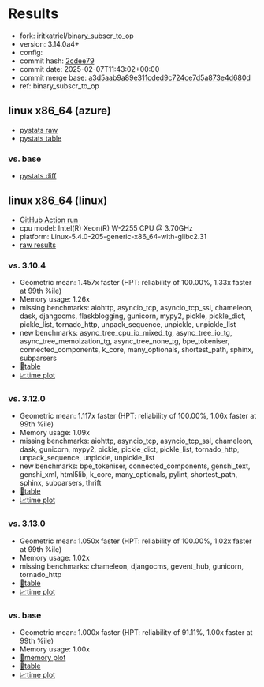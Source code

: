 # Results

- fork: iritkatriel/binary_subscr_to_op
- version: 3.14.0a4+
- config: 
- commit hash: [2cdee79](https://github.com/iritkatriel/cpython/commit/2cdee79)
- commit date: 2025-02-07T11:43:02+00:00
- commit merge base: [a3d5aab9a89e311cded9c724ce7d5a873e4d680d](https://github.com/python/cpython/commit/a3d5aab9a89e311cded9c724ce7d5a873e4d680d)
- ref: binary_subscr_to_op

## linux x86_64 (azure)

- [pystats raw](bm-20250207-azure-x86_64-iritkatriel-binary_subscr_to_op-3.14.0a4%2B-2cdee79-pystats.json)
- [pystats table](bm-20250207-azure-x86_64-iritkatriel-binary_subscr_to_op-3.14.0a4%2B-2cdee79-pystats.md)

### vs. base

- [pystats diff](bm-20250207-azure-x86_64-iritkatriel-binary_subscr_to_op-3.14.0a4%2B-2cdee79-pystats-vs-base.md)

## linux x86_64 (linux)

- [GitHub Action run](https://github.com/faster-cpython/benchmarking/actions/runs/13199187682)
- cpu model: Intel(R) Xeon(R) W-2255 CPU @ 3.70GHz
- platform: Linux-5.4.0-205-generic-x86_64-with-glibc2.31
- [raw results](bm-20250207-linux-x86_64-iritkatriel-binary_subscr_to_op-3.14.0a4%2B-2cdee79.json)

### vs. 3.10.4

- Geometric mean: 1.457x faster (HPT: reliability of 100.00%, 1.33x faster at 99th %ile)
- Memory usage: 1.26x
- missing benchmarks: aiohttp, asyncio_tcp, asyncio_tcp_ssl, chameleon, dask, djangocms, flaskblogging, gunicorn, mypy2, pickle, pickle_dict, pickle_list, tornado_http, unpack_sequence, unpickle, unpickle_list
- new benchmarks: async_tree_cpu_io_mixed_tg, async_tree_io_tg, async_tree_memoization_tg, async_tree_none_tg, bpe_tokeniser, connected_components, k_core, many_optionals, shortest_path, sphinx, subparsers
- [📄table](bm-20250207-linux-x86_64-iritkatriel-binary_subscr_to_op-3.14.0a4%2B-2cdee79-vs-3.10.4.md)
- [📈time plot](bm-20250207-linux-x86_64-iritkatriel-binary_subscr_to_op-3.14.0a4%2B-2cdee79-vs-3.10.4.svg)

### vs. 3.12.0

- Geometric mean: 1.117x faster (HPT: reliability of 100.00%, 1.06x faster at 99th %ile)
- Memory usage: 1.09x
- missing benchmarks: aiohttp, asyncio_tcp, asyncio_tcp_ssl, chameleon, dask, gunicorn, mypy2, pickle, pickle_dict, pickle_list, tornado_http, unpack_sequence, unpickle, unpickle_list
- new benchmarks: bpe_tokeniser, connected_components, genshi_text, genshi_xml, html5lib, k_core, many_optionals, pylint, shortest_path, sphinx, subparsers, thrift
- [📄table](bm-20250207-linux-x86_64-iritkatriel-binary_subscr_to_op-3.14.0a4%2B-2cdee79-vs-3.12.0.md)
- [📈time plot](bm-20250207-linux-x86_64-iritkatriel-binary_subscr_to_op-3.14.0a4%2B-2cdee79-vs-3.12.0.svg)

### vs. 3.13.0

- Geometric mean: 1.050x faster (HPT: reliability of 100.00%, 1.02x faster at 99th %ile)
- Memory usage: 1.02x
- missing benchmarks: chameleon, djangocms, gevent_hub, gunicorn, tornado_http
- [📄table](bm-20250207-linux-x86_64-iritkatriel-binary_subscr_to_op-3.14.0a4%2B-2cdee79-vs-3.13.0.md)
- [📈time plot](bm-20250207-linux-x86_64-iritkatriel-binary_subscr_to_op-3.14.0a4%2B-2cdee79-vs-3.13.0.svg)

### vs. base

- Geometric mean: 1.000x faster (HPT: reliability of 91.11%, 1.00x faster at 99th %ile)
- Memory usage: 1.00x
- [🧠memory plot](bm-20250207-linux-x86_64-iritkatriel-binary_subscr_to_op-3.14.0a4%2B-2cdee79-vs-base-mem.svg)
- [📄table](bm-20250207-linux-x86_64-iritkatriel-binary_subscr_to_op-3.14.0a4%2B-2cdee79-vs-base.md)
- [📈time plot](bm-20250207-linux-x86_64-iritkatriel-binary_subscr_to_op-3.14.0a4%2B-2cdee79-vs-base.svg)

